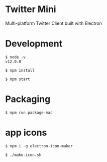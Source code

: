 # Twitter Mini

Multi-platform Twitter Client built with Electron

# Development
```
$ node -v
v12.0.0

$ npm install

$ npm start
```

# Packaging
```
$ npm run package-mac
```

# app icons
```
$ npm i -g electron-icon-maker

$ ./make-icon.sh
```
